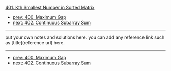[401. Kth Smallest Number in Sorted Matrix](http://www.lintcode.com/problem/kth-smallest-number-in-sorted-matrix)

- [prev: 400. Maximum Gap](400-maximum-gap.md)
- [next: 402. Continuous Subarray Sum](402-continuous-subarray-sum.md)

---

put your own notes and solutions here.
you can add any reference link such as [title](reference url) here.

---

- [prev: 400. Maximum Gap](400-maximum-gap.md)
- [next: 402. Continuous Subarray Sum](402-continuous-subarray-sum.md)
